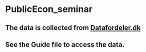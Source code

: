 # PublicEcon_seminar
## The data is collected from [Datafordeler.dk](https://datafordeler.dk/)
## See the Guide file to access the data.


